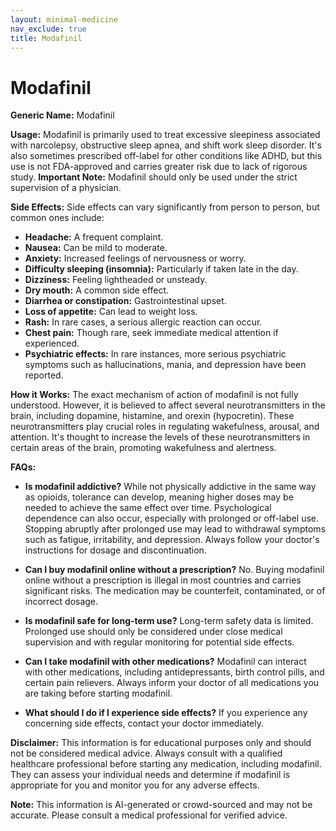```yaml
---
layout: minimal-medicine
nav_exclude: true
title: Modafinil
---
```


# Modafinil

**Generic Name:** Modafinil

**Usage:** Modafinil is primarily used to treat excessive sleepiness associated with narcolepsy, obstructive sleep apnea, and shift work sleep disorder.  It's also sometimes prescribed off-label for other conditions like ADHD, but this use is not FDA-approved and carries greater risk due to lack of rigorous study.  **Important Note:**  Modafinil should only be used under the strict supervision of a physician.

**Side Effects:**  Side effects can vary significantly from person to person, but common ones include:

* **Headache:** A frequent complaint.
* **Nausea:** Can be mild to moderate.
* **Anxiety:** Increased feelings of nervousness or worry.
* **Difficulty sleeping (insomnia):** Particularly if taken late in the day.
* **Dizziness:** Feeling lightheaded or unsteady.
* **Dry mouth:** A common side effect.
* **Diarrhea or constipation:** Gastrointestinal upset.
* **Loss of appetite:** Can lead to weight loss.
* **Rash:** In rare cases, a serious allergic reaction can occur.
* **Chest pain:**  Though rare, seek immediate medical attention if experienced.
* **Psychiatric effects:** In rare instances,  more serious psychiatric symptoms such as hallucinations, mania, and depression have been reported.

**How it Works:** The exact mechanism of action of modafinil is not fully understood. However, it is believed to affect several neurotransmitters in the brain, including dopamine, histamine, and orexin (hypocretin). These neurotransmitters play crucial roles in regulating wakefulness, arousal, and attention.  It's thought to increase the levels of these neurotransmitters in certain areas of the brain, promoting wakefulness and alertness.

**FAQs:**

* **Is modafinil addictive?** While not physically addictive in the same way as opioids,  tolerance can develop, meaning higher doses may be needed to achieve the same effect over time.  Psychological dependence can also occur, especially with prolonged or off-label use.  Stopping abruptly after prolonged use may lead to withdrawal symptoms such as fatigue, irritability, and depression.  Always follow your doctor's instructions for dosage and discontinuation.

* **Can I buy modafinil online without a prescription?**  No. Buying modafinil online without a prescription is illegal in most countries and carries significant risks.  The medication may be counterfeit, contaminated, or of incorrect dosage.

* **Is modafinil safe for long-term use?** Long-term safety data is limited.  Prolonged use should only be considered under close medical supervision and with regular monitoring for potential side effects.

* **Can I take modafinil with other medications?**  Modafinil can interact with other medications, including antidepressants, birth control pills, and certain pain relievers.  Always inform your doctor of all medications you are taking before starting modafinil.

* **What should I do if I experience side effects?**  If you experience any concerning side effects, contact your doctor immediately.


**Disclaimer:** This information is for educational purposes only and should not be considered medical advice.  Always consult with a qualified healthcare professional before starting any medication, including modafinil.  They can assess your individual needs and determine if modafinil is appropriate for you and monitor you for any adverse effects.


**Note:** This information is AI-generated or crowd-sourced and may not be accurate. Please consult a medical professional for verified advice.